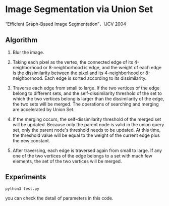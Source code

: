 # Image Segmentation via Union Set

“Efficient Graph-Based Image Segmentation”，IJCV 2004

## Algorithm

1. Blur the image.

2. Taking each pixel as the vertex, the connected edge of its 4-neighborhood or 8-neighborhood is edge, and the weight of each edge is the dissimilarity between the pixel and its 4-neighborhood or 8-neighborhood. Each edge is sorted according to its dissimilarity.

3. Traverse each edge from small to large. If the two vertices of the edge belong to different sets, and the self-dissimilarity threshold of the set to which the two vertices belong is larger than the dissimilarity of the edge, the two sets will be merged. The operations of searching and merging are accelerated by Union Set.

4. If the merging occurs, the self-dissimilarity threshold of the merged set will be updated. Because only the parent node is valid in the union query set, only the parent node's threshold needs to be updated. At this time, the threshold value will be equal to the weight of the current edge plus the new constant.

5. After traversing, each edge is traversed again from small to large. If any one of the two vertices of the edge belongs to a set with much few elements, the set of the two vertices will be merged.

## Experiments

`python3 test.py`

you can check the detail of parameters in this code.
